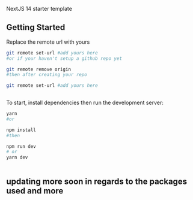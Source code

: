 NextJS 14 starter template

## Getting Started

Replace the remote url with yours 

```bash
git remote set-url #add yours here 
#or if your haven't setup a github repo yet 

git remote remove origin 
#then after creating your repo 

git remote set-url #add yours here 
 
```

To start, install dependencies then run the development server:

```bash
yarn 
#or 

npm install 
#then 

npm run dev
# or
yarn dev
 
```
## updating more soon in regards to the packages used and more 